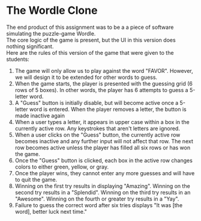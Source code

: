 # The Wordle Clone

The end product of this assignment was to be a a piece of software simulating the puzzle-game Wordle.<br>
The core logic of the game is present, but the UI in this version does nothing significant.<br>
Here are the rules of this version of the game that were given to the students:
1. The game will only allow us to play against the word "FAVOR". However, we will design it to be extended for other words to guess.
2. When the game starts, the player is presented with the guessing grid (6 rows of 5 boxes). In other words, the player has 6 attempts to guess a 5-letter word.
3. A "Guess" button is initially disable, but will become active once a 5-letter word is entered. When the player removes a letter, the button is made inactive again
4. When a user types a letter, it appears in upper case within a box in the currently active row. Any keystrokes that aren't letters are ignored.
5. When a user clicks on the "Guess" button, the currently active row becomes inactive and any further input will not affect that row. The next row becomes active unless the player has filled all six rows or has won the game.
6. Once the "Guess" button is clicked, each box in the active row changes colors to either green, yellow, or gray.
7. Once the player wins, they cannot enter any more guesses and will have to quit the game.
8. Winning on the first try results in displaying "Amazing". Winning on the second try results in a "Splendid". Winning on the third try results in an "Awesome". Winning on the fourth or greater try results in a "Yay".
9. Failure to guess the correct word after six tries displays "It was [the word], better luck next time."
